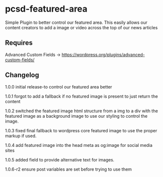 # pcsd-featured-area

Simple Plugin to better control our featured area. This easily allows our content creators to add a image or video across the top of our news articles

## Requires 
Advanced Custom Fields -> https://wordpress.org/plugins/advanced-custom-fields/

## Changelog

1.0.0
initial release-to control our featured area better

1.0.1
forgot to add a fallback if no featured image is present to just return the content

1.0.2
switched the featured image html structure from a img to a div with the featured image as a background image to use our styling to control the image.

1.0.3
fixed final fallback to wordpress core featured image to use the proper markup if used.

1.0.4
add featured image into the head meta as og:image for social media sites

1.0.5
added field to provide alternative text for images.

1.0.6-r2
ensure post variables are set before trying to use them